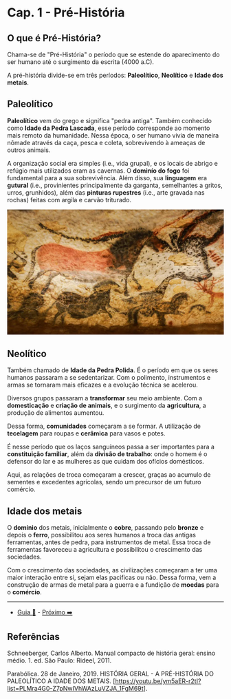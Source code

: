 # Cap. 1 - Pré-História

## O que é Pré-História?

Chama-se de "Pré-História" o período que se estende do aparecimento do ser humano até o surgimento da escrita (4000 a.C).

A pré-história divide-se em três períodos: **Paleolítico**, **Neolítico** e **Idade dos metais**.

## Paleolítico

**Paleolítico** vem do grego e significa "pedra antiga". Também conhecido como **Idade da Pedra Lascada**, esse período corresponde ao momento mais remoto da humanidade. Nessa época, o ser humano vivia de maneira nômade através da caça, pesca e coleta, sobrevivendo à ameaças de outros animais.

A organização social era simples (i.e., vida grupal), e os locais de abrigo e refúgio mais utilizados eram as cavernas. O **dominío do fogo** foi fundamental para a sua sobrevivência. Além disso, sua **linguagem** era **gutural** (i.e., provinientes principalmente da garganta, semelhantes a gritos, urros, grunhidos), além das **pinturas rupestres** (i.e., arte gravada nas rochas) feitas com argila e carvão triturado.

![Arte rupestre](https://github.com/hananitallyson/meus-estudos/blob/main/historia/img/arte-rupestre.png)

## Neolítico

Também chamado de **Idade da Pedra Polida**. É o período em que os seres humanos passaram a se sedentarizar. Com o polimento, instrumentos e armas se tornaram mais eficazes e a evolução técnica se acelerou.

Diversos grupos passaram a **transformar** seu meio ambiente. Com a **domesticação** e **criação de animais**, e o surgimento da **agricultura**, a produção de alimentos aumentou.

Dessa forma, **comunidades** começaram a se formar. A utilização de **tecelagem** para roupas e **cerâmica** para vasos e potes.

É nesse período que os laços sanguíneos passa a ser importantes para a **constituição familiar**, além da **divisão de trabalho**: onde o homem é o defensor do lar e as mulheres as que cuidam dos ofícios domésticos.

Aqui, as relações de troca começaram a crescer, graças ao acumulo de sementes e excedentes agrícolas, sendo um precursor de um futuro comércio.

## Idade dos metais

O **domínio** dos metais, inicialmente o **cobre**, passando pelo **bronze** e depois o **ferro**, possibilitou aos seres humanos a troca das antigas ferramentas, antes de pedra, para instrumentos de metal. Essa troca de ferramentas favoreceu a agricultura e possibilitou o crescimento das sociedades.

Com o crescimento das sociedades, as civilizações começaram a ter uma maior interação entre si, sejam elas pacificas ou não. Dessa forma, vem a construção de armas de metal para a guerra e a fundição de **moedas** para o **comércio**.

---

- [Guia 📝](../guia-de-historia.md) - [Próximo ➡️](1-pre-historia.md)

## Referências

Schneeberger, Carlos Alberto. Manual compacto de história geral: ensino médio. 1. ed. São Paulo: Rideel, 2011.

Parabólica. 28 de Janeiro, 2019. HISTÓRIA GERAL - A PRÉ-HISTÓRIA DO PALEOLÍTICO A IDADE DOS METAIS. [https://youtu.be/ym5aER-r2tI?list=PLMra4G0-Z7pNwIVhWAzLuVZJA_1FgM69t].
